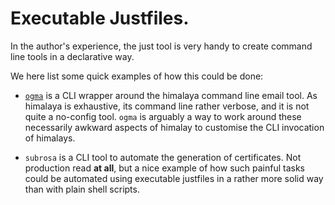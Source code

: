 Executable Justfiles.
=====================

In the author's experience, the just tool is very handy to create command line tools in a declarative way.

We here list some quick examples of how this could be done:

* [`ogma`][ogma] is a CLI wrapper around the himalaya command line email tool. As himalaya is exhaustive, its command line rather verbose, and it is not quite a no-config tool. `ogma` is arguably a way to work around these necessarily awkward aspects of himalay to customise the CLI invocation of himalays.

* `subrosa` is a CLI tool to automate the generation of certificates. Not production read **at all**, but a nice example of how such painful tasks could be automated using executable justfiles in a rather more solid way than with plain shell scripts.

[ogma]: https://github.com/gl-yziquel/ogma
